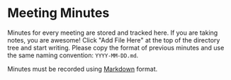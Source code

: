 Meeting Minutes
===============

Minutes for every meeting are stored and tracked here. If you are taking notes, 
you are awesome! Click "Add File Here" at the top of the directory tree and 
start writing. Please copy the format of previous minutes and use the same 
naming convention: `YYYY-MM-DD.md`.

Minutes must be recorded using 
[Markdown](http://daringfireball.net/projects/markdown/syntax) format.
